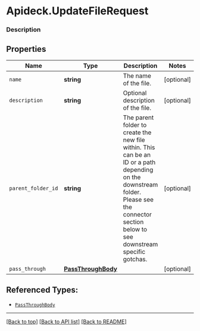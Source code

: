 # Apideck.UpdateFileRequest

### Description

## Properties
Name | Type | Description | Notes
------------ | ------------- | ------------- | -------------
`name` | **string** | The name of the file. | [optional] 
`description` | **string** | Optional description of the file. | [optional] 
`parent_folder_id` | **string** | The parent folder to create the new file within. This can be an ID or a path depending on the downstream folder. Please see the connector section below to see downstream specific gotchas. | [optional] 
`pass_through` | [**PassThroughBody**](PassThroughBody.md) |  | [optional] 





## Referenced Types:



* [`PassThroughBody`](PassThroughBody.md)

---

[[Back to top]](#) [[Back to API list]](../../../../README.md#documentation-for-api-endpoints) [[Back to README]](../../../../README.md)


